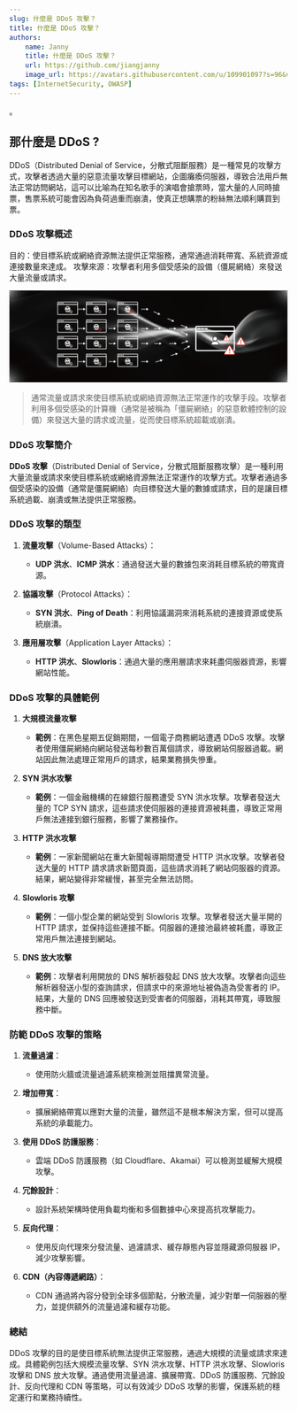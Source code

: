 ```yaml
---
slug: 什麼是 DDoS 攻擊？
title: 什麼是 DDoS 攻擊？
authors:
    name: Janny
    title: 什麼是 DDoS 攻擊？
    url: https://github.com/jiangjanny
    image_url: https://avatars.githubusercontent.com/u/109901097?s=96&v=4
tags: [InternetSecurity, OWASP]
---
```


。

## 那什麼是 DDoS ?

DDoS（Distributed Denial of Service，分散式阻斷服務）是一種常見的攻擊方式，攻擊者透過大量的惡意流量攻擊目標網站，企圖癱瘓伺服器，導致合法用戶無法正常訪問網站，這可以比喻為在知名歌手的演唱會搶票時，當大量的人同時搶票，售票系統可能會因為負荷過重而崩潰，使真正想購票的粉絲無法順利購買到票。

### DDoS 攻擊概述
目的：使目標系統或網絡資源無法提供正常服務，通常通過消耗帶寬、系統資源或連接數量來達成。
攻擊來源：攻擊者利用多個受感染的設備（僵屍網絡）來發送大量流量或請求。

![alt text](image-13.png)
> 通常流量或請求來使目標系統或網絡資源無法正常運作的攻擊手段。攻擊者利用多個受感染的計算機（通常是被稱為「僵屍網絡」的惡意軟體控制的設備）來發送大量的請求或流量，從而使目標系統超載或崩潰。


### **DDoS 攻擊簡介**

**DDoS 攻擊**（Distributed Denial of Service，分散式阻斷服務攻擊）是一種利用大量流量或請求來使目標系統或網絡資源無法正常運作的攻擊方式。攻擊者通過多個受感染的設備（通常是僵屍網絡）向目標發送大量的數據或請求，目的是讓目標系統過載、崩潰或無法提供正常服務。

### **DDoS 攻擊的類型**

1. **流量攻擊**（Volume-Based Attacks）：
   - **UDP 洪水**、**ICMP 洪水**：通過發送大量的數據包來消耗目標系統的帶寬資源。

2. **協議攻擊**（Protocol Attacks）：
   - **SYN 洪水**、**Ping of Death**：利用協議漏洞來消耗系統的連接資源或使系統崩潰。

3. **應用層攻擊**（Application Layer Attacks）：
   - **HTTP 洪水**、**Slowloris**：通過大量的應用層請求來耗盡伺服器資源，影響網站性能。

### **DDoS 攻擊的具體範例**

1. **大規模流量攻擊**
   - **範例**：在黑色星期五促銷期間，一個電子商務網站遭遇 DDoS 攻擊。攻擊者使用僵屍網絡向網站發送每秒數百萬個請求，導致網站伺服器過載。網站因此無法處理正常用戶的請求，結果業務損失慘重。

2. **SYN 洪水攻擊**
   - **範例**：一個金融機構的在線銀行服務遭受 SYN 洪水攻擊。攻擊者發送大量的 TCP SYN 請求，這些請求使伺服器的連接資源被耗盡，導致正常用戶無法連接到銀行服務，影響了業務操作。

3. **HTTP 洪水攻擊**
   - **範例**：一家新聞網站在重大新聞報導期間遭受 HTTP 洪水攻擊。攻擊者發送大量的 HTTP 請求請求新聞頁面，這些請求消耗了網站伺服器的資源。結果，網站變得非常緩慢，甚至完全無法訪問。

4. **Slowloris 攻擊**
   - **範例**：一個小型企業的網站受到 Slowloris 攻擊。攻擊者發送大量半開的 HTTP 請求，並保持這些連接不斷。伺服器的連接池最終被耗盡，導致正常用戶無法連接到網站。

5. **DNS 放大攻擊**
   - **範例**：攻擊者利用開放的 DNS 解析器發起 DNS 放大攻擊。攻擊者向這些解析器發送小型的查詢請求，但請求中的來源地址被偽造為受害者的 IP。結果，大量的 DNS 回應被發送到受害者的伺服器，消耗其帶寬，導致服務中斷。

### **防範 DDoS 攻擊的策略**

1. **流量過濾**：
   - 使用防火牆或流量過濾系統來檢測並阻擋異常流量。

2. **增加帶寬**：
   - 擴展網絡帶寬以應對大量的流量，雖然這不是根本解決方案，但可以提高系統的承載能力。

3. **使用 DDoS 防護服務**：
   - 雲端 DDoS 防護服務（如 Cloudflare、Akamai）可以檢測並緩解大規模攻擊。

4. **冗餘設計**：
   - 設計系統架構時使用負載均衡和多個數據中心來提高抗攻擊能力。

5. **反向代理**：
   - 使用反向代理來分發流量、過濾請求、緩存靜態內容並隱藏源伺服器 IP，減少攻擊影響。

6. **CDN（內容傳遞網路）**：
   - CDN 通過將內容分發到全球多個節點，分散流量，減少對單一伺服器的壓力，並提供額外的流量過濾和緩存功能。

### **總結**

DDoS 攻擊的目的是使目標系統無法提供正常服務，通過大規模的流量或請求來達成。具體範例包括大規模流量攻擊、SYN 洪水攻擊、HTTP 洪水攻擊、Slowloris 攻擊和 DNS 放大攻擊。通過使用流量過濾、擴展帶寬、DDoS 防護服務、冗餘設計、反向代理和 CDN 等策略，可以有效減少 DDoS 攻擊的影響，保護系統的穩定運行和業務持續性。